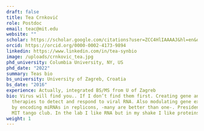 ```yaml
---
draft: false
title: Tea Crnković
role: Postdoc
email: teac@mit.edu
website: ""
scholar: https://scholar.google.com/citations?user=ZCC4HlIAAAAJ&hl=en&oi=ao
orcid: https://orcid.org/0000-0002-4173-9894
linkedin: https://www.linkedin.com/in/tea-synbio
image: /uploads/crnkovic_tea.jpg
phd_university: Columbia University, NY, US
phd_date: "2022"
summary: Teas bio
bs_university: University of Zagreb, Croatia
bs_date: "2016"
experience: Actually, integrated BS/MS from U of Zagreb
bio: Virus will find you.. If I don’t find them first. Creating gene and cell
  therapies to detect and respond to viral RNA. Also modulating gene expression
  by encoding miRNAs in replicons, -many are better than one-. President of the
  MIT tango club. In the lab I like RNA but in my shake I like proteins.
weight: 1
---
```

